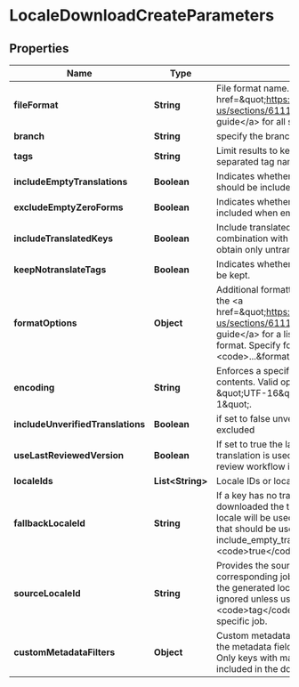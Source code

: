 

# LocaleDownloadCreateParameters

## Properties

Name | Type | Description | Notes
------------ | ------------- | ------------- | -------------
**fileFormat** | **String** | File format name. See the &lt;a href&#x3D;\&quot;https://support.phrase.com/hc/en-us/sections/6111343326364\&quot;&gt;format guide&lt;/a&gt; for all supported file formats. | 
**branch** | **String** | specify the branch to use |  [optional]
**tags** | **String** | Limit results to keys tagged with a list of comma separated tag names. |  [optional]
**includeEmptyTranslations** | **Boolean** | Indicates whether keys without translations should be included in the output as well. |  [optional]
**excludeEmptyZeroForms** | **Boolean** | Indicates whether zero forms should be included when empty in pluralized keys. |  [optional]
**includeTranslatedKeys** | **Boolean** | Include translated keys in the locale file. Use in combination with include_empty_translations to obtain only untranslated keys. |  [optional]
**keepNotranslateTags** | **Boolean** | Indicates whether [NOTRANSLATE] tags should be kept. |  [optional]
**formatOptions** | **Object** | Additional formatting and render options. See the &lt;a href&#x3D;\&quot;https://support.phrase.com/hc/en-us/sections/6111343326364\&quot;&gt;format guide&lt;/a&gt; for a list of options available for each format. Specify format options like this: &lt;code&gt;...&amp;format_options[foo]&#x3D;bar&lt;/code&gt; |  [optional]
**encoding** | **String** | Enforces a specific encoding on the file contents. Valid options are \&quot;UTF-8\&quot;, \&quot;UTF-16\&quot; and \&quot;ISO-8859-1\&quot;. |  [optional]
**includeUnverifiedTranslations** | **Boolean** | if set to false unverified translations are excluded |  [optional]
**useLastReviewedVersion** | **Boolean** | If set to true the last reviewed version of a translation is used. This is only available if the review workflow is enabled for the project. |  [optional]
**localeIds** | **List&lt;String&gt;** | Locale IDs or locale names |  [optional]
**fallbackLocaleId** | **String** | If a key has no translation in the locale being downloaded the translation in the fallback locale will be used. Provide the ID of the locale that should be used as the fallback. Requires include_empty_translations to be set to &lt;code&gt;true&lt;/code&gt;. |  [optional]
**sourceLocaleId** | **String** | Provides the source language of a corresponding job as the source language of the generated locale file. This parameter will be ignored unless used in combination with a &lt;code&gt;tag&lt;/code&gt; parameter indicating a specific job. |  [optional]
**customMetadataFilters** | **Object** | Custom metadata filters. Provide the name of the metadata field and the value to filter by. Only keys with matching metadata will be included in the download.  |  [optional]



